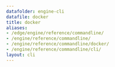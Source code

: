 ```yaml
---
datafolder: engine-cli
datafile: docker
title: docker
aliases:
- /edge/engine/reference/commandline/
- /engine/reference/commandline/
- /engine/reference/commandline/docker/
- /engine/reference/commandline/cli/
layout: cli
---
```


<!--
此页面是根据 Docker 源代码自动生成的。如果您想建议更改此处显示的文本，请在 GitHub 上的源代码仓库中打开一个工单或拉取请求：

https://github.com/docker/cli
-->
